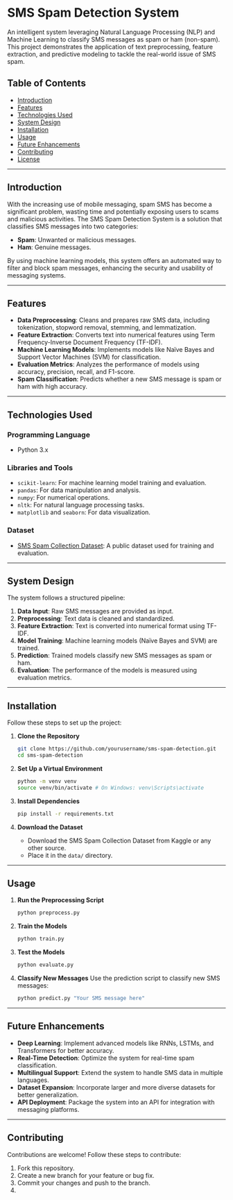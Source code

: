 

# **SMS Spam Detection System**

An intelligent system leveraging Natural Language Processing (NLP) and Machine Learning to classify SMS messages as spam or ham (non-spam). This project demonstrates the application of text preprocessing, feature extraction, and predictive modeling to tackle the real-world issue of SMS spam.

## **Table of Contents**
- [Introduction](#introduction)
- [Features](#features)
- [Technologies Used](#technologies-used)
- [System Design](#system-design)
- [Installation](#installation)
- [Usage](#usage)
- [Future Enhancements](#future-enhancements)
- [Contributing](#contributing)
- [License](#license)

---

## **Introduction**

With the increasing use of mobile messaging, spam SMS has become a significant problem, wasting time and potentially exposing users to scams and malicious activities. The SMS Spam Detection System is a solution that classifies SMS messages into two categories:
- **Spam**: Unwanted or malicious messages.
- **Ham**: Genuine messages.

By using machine learning models, this system offers an automated way to filter and block spam messages, enhancing the security and usability of messaging systems.

---

## **Features**

- **Data Preprocessing**: Cleans and prepares raw SMS data, including tokenization, stopword removal, stemming, and lemmatization.
- **Feature Extraction**: Converts text into numerical features using Term Frequency-Inverse Document Frequency (TF-IDF).
- **Machine Learning Models**: Implements models like Naïve Bayes and Support Vector Machines (SVM) for classification.
- **Evaluation Metrics**: Analyzes the performance of models using accuracy, precision, recall, and F1-score.
- **Spam Classification**: Predicts whether a new SMS message is spam or ham with high accuracy.

---

## **Technologies Used**

### **Programming Language**
- Python 3.x

### **Libraries and Tools**
- `scikit-learn`: For machine learning model training and evaluation.
- `pandas`: For data manipulation and analysis.
- `numpy`: For numerical operations.
- `nltk`: For natural language processing tasks.
- `matplotlib` and `seaborn`: For data visualization.

### **Dataset**
- [SMS Spam Collection Dataset](https://www.kaggle.com/): A public dataset used for training and evaluation.

---

## **System Design**

The system follows a structured pipeline:
1. **Data Input**: Raw SMS messages are provided as input.
2. **Preprocessing**: Text data is cleaned and standardized.
3. **Feature Extraction**: Text is converted into numerical format using TF-IDF.
4. **Model Training**: Machine learning models (Naïve Bayes and SVM) are trained.
5. **Prediction**: Trained models classify new SMS messages as spam or ham.
6. **Evaluation**: The performance of the models is measured using evaluation metrics.

---

## **Installation**

Follow these steps to set up the project:

1. **Clone the Repository**
   ```bash
   git clone https://github.com/yourusername/sms-spam-detection.git
   cd sms-spam-detection
   ```

2. **Set Up a Virtual Environment**
   ```bash
   python -m venv venv
   source venv/bin/activate # On Windows: venv\Scripts\activate
   ```

3. **Install Dependencies**
   ```bash
   pip install -r requirements.txt
   ```

4. **Download the Dataset**
   - Download the SMS Spam Collection Dataset from Kaggle or any other source.
   - Place it in the `data/` directory.

---

## **Usage**

1. **Run the Preprocessing Script**
   ```bash
   python preprocess.py
   ```

2. **Train the Models**
   ```bash
   python train.py
   ```

3. **Test the Models**
   ```bash
   python evaluate.py
   ```

4. **Classify New Messages**
   Use the prediction script to classify new SMS messages:
   ```bash
   python predict.py "Your SMS message here"
   ```

---

## **Future Enhancements**

- **Deep Learning**: Implement advanced models like RNNs, LSTMs, and Transformers for better accuracy.
- **Real-Time Detection**: Optimize the system for real-time spam classification.
- **Multilingual Support**: Extend the system to handle SMS data in multiple languages.
- **Dataset Expansion**: Incorporate larger and more diverse datasets for better generalization.
- **API Deployment**: Package the system into an API for integration with messaging platforms.

---

## **Contributing**

Contributions are welcome! Follow these steps to contribute:
1. Fork this repository.
2. Create a new branch for your feature or bug fix.
3. Commit your changes and push to the branch.
4. 

